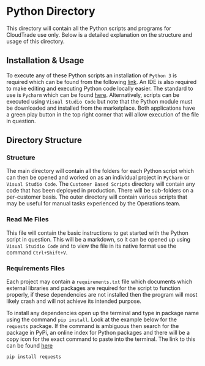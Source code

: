 # Python Directory
This directory will contain all the Python scripts and programs for CloudTrade use only. Below is a detailed
explanation on the structure and usage of this directory.

## Installation & Usage
To execute any of these Python scripts an installation of `Python 3` is required which can be found from the following
[link](https://www.python.org/downloads/). An IDE is also required to make editing and executing Python code locally
easier. The standard to use is `Pycharm` which can be found [here](https://www.jetbrains.com/pycharm/). Alternatively,
scripts can be executed using `Visual Studio Code` but note that the Python module must be downloaded and installed
from the marketplace. Both applications have a green play button in the top right corner that will allow execution of
the file in question.

## Directory Structure
### Structure
The main directory will contain all the folders for each Python script which can then be opened and worked on as an
individual project in `PyCharm` or `Visual Studio Code`. The `Customer Based Scripts` directory will contain any code
that has been deployed in production. There will be sub-folders on a per-customer basis. The outer directory will
contain various scripts that may be useful for manual tasks experienced by the Operations team.

### Read Me Files
This file will contain the basic instructions to get started with the Python script in question. This will be a 
markdown, so it can be opened up using `Visual Stuidio Code` and to view the file in its native format use the command 
`Ctrl+Shift+V`.

### Requirements Files
Each project may contain a `requirements.txt` file which documents which external libraries and packages are required
for the script to function properly, if these dependencies are not installed then the program will most likely crash
and will not achieve its intended purpose.

To install any dependencies open up the terminal and type in package name using the command `pip install`. Look at the 
example below for the `requests` package. If the command is ambiguous then search for the package in PyPi, an online 
index for Python packages and there will be a copy icon for the exact command to paste into the terminal. The link to this
can be found [here](https://pypi.org/)

```python
pip install requests
```
